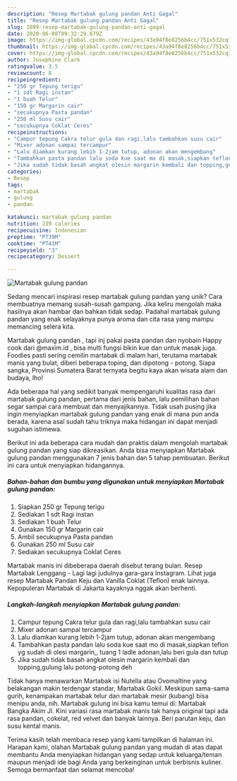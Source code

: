 ```yaml
---
description: "Resep Martabak gulung pandan Anti Gagal"
title: "Resep Martabak gulung pandan Anti Gagal"
slug: 1899-resep-martabak-gulung-pandan-anti-gagal
date: 2020-06-08T09:32:29.679Z
image: https://img-global.cpcdn.com/recipes/43a94f8e8256b4cc/751x532cq70/martabak-gulung-pandan-foto-resep-utama.jpg
thumbnail: https://img-global.cpcdn.com/recipes/43a94f8e8256b4cc/751x532cq70/martabak-gulung-pandan-foto-resep-utama.jpg
cover: https://img-global.cpcdn.com/recipes/43a94f8e8256b4cc/751x532cq70/martabak-gulung-pandan-foto-resep-utama.jpg
author: Josephine Clark
ratingvalue: 3.5
reviewcount: 8
recipeingredient:
- "250 gr Tepung terigu"
- "1 sdt Ragi instan"
- "1 buah Telur"
- "150 gr Margarin cair"
- "secukupnya Pasta pandan"
- "250 ml Susu cair"
- "secukupnya Coklat Ceres"
recipeinstructions:
- "Campur tepung Cakra telur gula dan ragi,lalu tambahkan susu cair"
- "Mixer adonan sampai tercampur"
- "Lalu diamkan kurang lebih 1-2jam tutup, adonan akan mengembang"
- "Tambahkan pasta pandan lalu soda kue saat mo di masak,siapkan teflon yg sudah di olesi margarin,, tuang 1 ladle adonan,lalu beri gula dan tutup"
- "Jika sudah tidak basah angkat olesin margarin kembali dan topping,gulung lalu potong-potong deh"
categories:
- Resep
tags:
- martabak
- gulung
- pandan

katakunci: martabak gulung pandan 
nutrition: 239 calories
recipecuisine: Indonesian
preptime: "PT39M"
cooktime: "PT41M"
recipeyield: "3"
recipecategory: Dessert

---
```



![Martabak gulung pandan](https://img-global.cpcdn.com/recipes/43a94f8e8256b4cc/751x532cq70/martabak-gulung-pandan-foto-resep-utama.jpg)

Sedang mencari inspirasi resep martabak gulung pandan yang unik? Cara membuatnya memang susah-susah gampang. Jika keliru mengolah maka hasilnya akan hambar dan bahkan tidak sedap. Padahal martabak gulung pandan yang enak selayaknya punya aroma dan cita rasa yang mampu memancing selera kita.

Martabak gulung pandan , tapi inj pakai pasta pandan dan nyobain Happy cook dari @maxim.id , bisa multi fungsi bikin kue dan untuk masak juga. Foodies pasti sering cemilin martabak di malam hari, terutama martabak manis yang bulat, diberi beberapa toping, dan dipotong - potong. Siapa sangka, Provinsi Sumatera Barat ternyata begitu kaya akan wisata alam dan budaya, lho!

Ada beberapa hal yang sedikit banyak mempengaruhi kualitas rasa dari martabak gulung pandan, pertama dari jenis bahan, lalu pemilihan bahan segar sampai cara membuat dan menyajikannya. Tidak usah pusing jika ingin menyiapkan martabak gulung pandan yang enak di mana pun anda berada, karena asal sudah tahu triknya maka hidangan ini dapat menjadi suguhan istimewa.


Berikut ini ada beberapa cara mudah dan praktis dalam mengolah martabak gulung pandan yang siap dikreasikan. Anda bisa menyiapkan Martabak gulung pandan menggunakan 7 jenis bahan dan 5 tahap pembuatan. Berikut ini cara untuk menyiapkan hidangannya.

<!--inarticleads1-->

##### Bahan-bahan dan bumbu yang digunakan untuk menyiapkan Martabak gulung pandan:

1. Siapkan 250 gr Tepung terigu
1. Sediakan 1 sdt Ragi instan
1. Sediakan 1 buah Telur
1. Gunakan 150 gr Margarin cair
1. Ambil secukupnya Pasta pandan
1. Gunakan 250 ml Susu cair
1. Sediakan secukupnya Coklat Ceres


Martabak manis ini dibeberapa daerah disebut terang bulan. Resep Martabak Lenggang - Lagi lagi judulnya gara-gara Instagram. Lihat juga resep Martabak Pandan Keju dan Vanilla Coklat (Teflon) enak lainnya. Kepopuleran Martabak di Jakarta kayaknya nggak akan berhenti. 

<!--inarticleads2-->

##### Langkah-langkah menyiapkan Martabak gulung pandan:

1. Campur tepung Cakra telur gula dan ragi,lalu tambahkan susu cair
1. Mixer adonan sampai tercampur
1. Lalu diamkan kurang lebih 1-2jam tutup, adonan akan mengembang
1. Tambahkan pasta pandan lalu soda kue saat mo di masak,siapkan teflon yg sudah di olesi margarin,, tuang 1 ladle adonan,lalu beri gula dan tutup
1. Jika sudah tidak basah angkat olesin margarin kembali dan topping,gulung lalu potong-potong deh


Tidak hanya menawarkan Martabak isi Nutella atau Ovomaltine yang belakangan makin terdengar standar, Martabak Gokil. Meskipun sama-sama gurih, kenampakan martabak telur dan martabak mesir (kubang) bisa menipu anda, nih. Martabak gulung ini bisa kamu temui di: Martabak Bangka Akim Jl. Kini variasi rasa martabak manis tak hanya original tapi ada rasa pandan, cokelat, red velvet dan banyak lainnya. Beri parutan keju, dan susu kental manis. 

Terima kasih telah membaca resep yang kami tampilkan di halaman ini. Harapan kami, olahan Martabak gulung pandan yang mudah di atas dapat membantu Anda menyiapkan hidangan yang sedap untuk keluarga/teman maupun menjadi ide bagi Anda yang berkeinginan untuk berbisnis kuliner. Semoga bermanfaat dan selamat mencoba!
